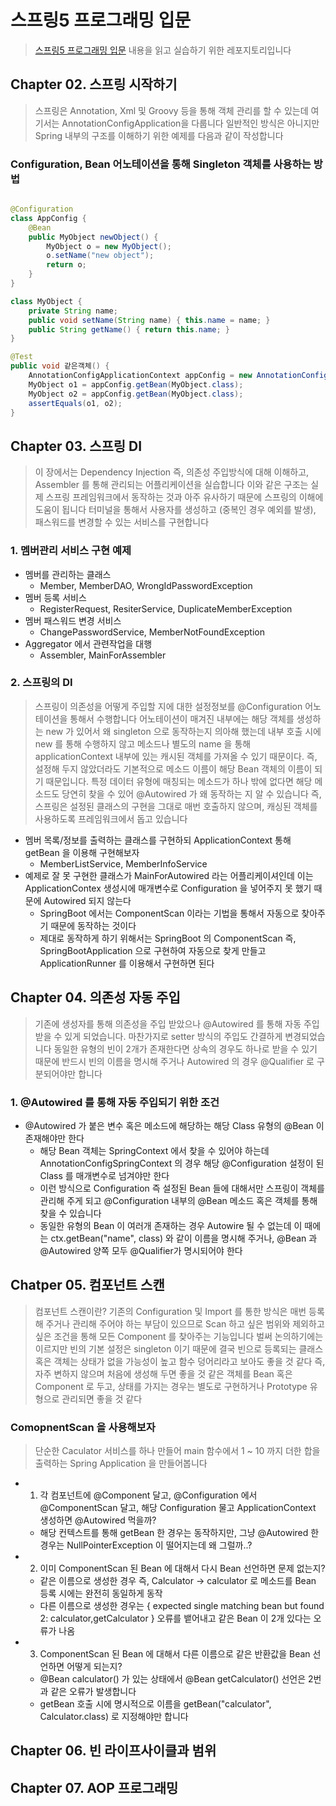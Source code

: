 # 스프링5 프로그래밍 입문
> [스프링5 프로그래밍 입문](http://www.yes24.com/Product/Goods/62268795) 내용을 읽고 실습하기 위한 레포지토리입니다


## Chapter 02. 스프링 시작하기
> 스프링은 Annotation, Xml 및 Groovy 등을 통해 객체 관리를 할 수 있는데 여기서는 AnnotationConfigApplication을 다룹니다
> 일반적인 방식은 아니지만 Spring 내부의 구조를 이해하기 위한 예제를 다음과 같이 작성합니다

### Configuration, Bean 어노테이션을 통해 Singleton 객체를 사용하는 방법
```java

@Configuration
class AppConfig {
    @Bean
    public MyObject newObject() {
        MyObject o = new MyObject();
        o.setName("new object");
        return o;
    }
}

class MyObject {
    private String name;
    public void setName(String name) { this.name = name; }
    public String getName() { return this.name; }
}

@Test
public void 같은객체() {
    AnnotationConfigApplicationContext appConfig = new AnnotationConfigApplicationContext(AppConfig.class);
    MyObject o1 = appConfig.getBean(MyObject.class);
    MyObject o2 = appConfig.getBean(MyObject.class);
    assertEquals(o1, o2);
}
```


## Chapter 03. 스프링 DI
> 이 장에서는 Dependency Injection 즉, 의존성 주입방식에 대해 이해하고, Assembler 를 통해 관리되는 어플리케이션을 실습합니다
> 이와 같은 구조는 실제 스프링 프레임워크에서 동작하는 것과 아주 유사하기 때문에 스프링의 이해에 도움이 됩니다
> 터미널을 통해서 사용자를 생성하고 (중복인 경우 예외를 발생), 패스워드를 변경할 수 있는 서비스를 구현합니다

### 1. 멤버관리 서비스 구현 예제

* 멤버를 관리하는 클래스
  * Member, MemberDAO, WrongIdPasswordException
* 멤버 등록 서비스
  * RegisterRequest, ResiterService, DuplicateMemberException
* 멤버 패스워드 변경 서비스
  * ChangePasswordService, MemberNotFoundException
* Aggregator 에서 관련작업을 대행
  * Assembler, MainForAssembler

### 2. 스프링의 DI 
> 스프링이 의존성을 어떻게 주입할 지에 대한 설정정보를 @Configuration 어노테이션을 통해서 수행합니다
> 어노테이션이 매겨진 내부에는 해당 객체를 생성하는 new 가 있어서 왜 singleton 으로 동작하는지 의아해 했는데 내부 호출 시에 new 를 통해 수행하지 않고 메소드나 별도의 name 을 통해 applicationContext 내부에 있는 캐시된 객체를 가져올 수 있기 때문이다. 즉, 설정해 두지 않았더라도 기본적으로 메소드 이름이 해당 Bean 객체의 이름이 되기 때문입니다.
> 특정 데이터 유형에 매칭되는 메소드가 하나 밖에 없다면 해당 메소드도 당연히 찾을 수 있어 @Autowired 가 왜 동작하는 지 알 수 있습니다
> 즉, 스프링은 설정된 클래스의 구현을 그대로 매번 호출하지 않으며, 캐싱된 객체를 사용하도록 프레임워크에서 돕고 있습니다

* 멤버 목록/정보를 출력하는 클래스를 구현하되 ApplicationContext 통해 getBean 을 이용해 구현해보자
  * MemberListService, MemberInfoService
* 예제로 잘 못 구현한 클래스가 MainForAutowired 라는 어플리케이셔인데 이는 ApplicationContex 생성시에 매개변수로 Configuration 을 넣어주지 못 했기 때문에 Autowired 되지 않는다
  * SpringBoot 에서는 ComponentScan 이라는 기법을 통해서 자동으로 찾아주기 때문에 동작하는 것이다
  * 제대로 동작하게 하기 위해서는 SpringBoot 의 ComponentScan 즉, SpringBootApplication 으로 구현하여 자동으로 찾게 만들고 ApplicationRunner 를 이용해서 구현하면 된다


## Chapter 04. 의존성 자동 주입
> 기존에 생성자를 통해 의존성을 주입 받았으나 @Autowired 를 통해 자동 주입받을 수 있게 되었습니다. 마찬가지로 setter 방식의 주입도 간결하게 변경되었습니다
> 동일한 유형의 빈이 2개가 존재한다면 상속의 경우도 하나로 받을 수 있기 때문에 반드시 빈의 이름을 명시해 주거나 Autowired 의 경우 @Qualifier 로 구분되어야만 합니다

### 1. @Autowired 를 통해 자동 주입되기 위한 조건
* @Autowired 가 붙은 변수 혹은 메소드에 해당하는 해당 Class 유형의 @Bean 이 존재해야만 한다
  * 해당 Bean 객체는 SpringContext 에서 찾을 수 있어야 하는데 AnnotationConfigSpringContext 의 경우 해당 @Configuration 설정이 된 Class 를 매개변수로 넘겨야만 한다
  * 이런 방식으로 Configuration 즉 설정된 Bean 들에 대해서만 스프링이 객체를 관리해 주게 되고 @Configuration 내부의 @Bean 메소드 혹은 객체를 통해 찾을 수 있습니다
  * 동일한 유형의 Bean 이 여러개 존재하는 경우 Autowire 될 수 없는데 이 때에는 ctx.getBean("name", class) 와 같이 이름을 명시해 주거나, @Bean 과 @Autowired 양쪽 모두 @Qualifier가 명시되어야 한다


## Chatper 05. 컴포넌트 스캔
> 컴포넌트 스캔이란? 기존의 Configuration 및 Import 를 통한 방식은 매번 등록해 주거나 관리해 주어야 하는 부담이 있으므로 Scan 하고 싶은 범위와 제외하고 싶은 조건을 통해 모든 Component 를 찾아주는 기능입니다
> 벌써 논의하기에는 이르지만 빈의 기본 설정은 singleton 이기 때문에 결국 빈으로 등록되는 클래스 혹은 객체는 상태가 없을 가능성이 높고 함수 덩어리라고 보아도 좋을 것 같다
> 즉, 자주 변하지 않으며 처음에 생성해 두면 좋을 것 같은 객체를 Bean 혹은 Component 로 두고, 상태를 가지는 경우는 별도로 구현하거나 Prototype 유형으로 관리되면 좋을 것 같다

### ComopnentScan 을 사용해보자
> 단순한 Caculator 서비스를 하나 만들어 main 함수에서 1 ~ 10 까지 더한 합을 출력하는 Spring Application 을 만들어봅니다

* 1. 각 컴포넌트에 @Component 달고, @Configuration 에서 @ComponentScan 달고, 해당 Configuration 물고 ApplicationContext 생성하면 @Autowired 먹을까?
  * 해당 컨텍스트를 통해 getBean 한 경우는 동작하지만, 그냥 @Autowired 한 경우는 NullPointerException 이 떨어지는데 왜 그럴까..?
* 2. 이미 ComponentScan 된 Bean 에 대해서 다시 Bean 선언하면 문제 없는지?
  * 같은 이름으로 생성한 경우 즉, Calculator -> calculator 로 메소드를 Bean 등록 시에는 완전히 동일하게 동작
  * 다른 이름으로 생성한 경우는 { expected single matching bean but found 2: calculator,getCalculator } 오류를 뱉어내고 같은 Bean 이 2개 있다는 오류가 나옴
* 3. ComponentScan 된 Bean 에 대해서 다른 이름으로 같은 반환값을 Bean 선언하면 어떻게 되는지?
  * @Bean calculator() 가 있는 상태에서 @Bean getCalculator() 선언은 2번과 같은 오류가 발생합니다
  * getBean 호출 시에 명시적으로 이름을 getBean("calculator", Calculator.class) 로 지정해야만 합니다


## Chapter 06. 빈 라이프사이클과 범위
>


## Chapter 07. AOP 프로그래밍

